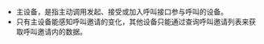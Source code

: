 <div class="mk-hint">

- 主设备，是指主动调用发起、接受或加入呼叫接口参与呼叫的设备。
- 只有主设备能感知呼叫邀请的变化，其他设备只能通过查询呼叫邀请列表来获取呼叫邀请内的数据。
</div>
